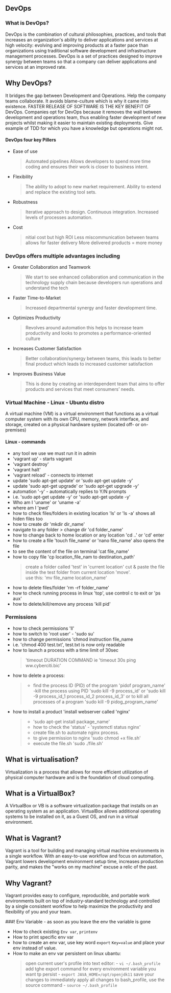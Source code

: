 ## DevOps

### What is DevOps?
DevOps is the combination of cultural philosophies, practices, and tools that increases an organization's ability to deliver applications and services at high velocity: evolving and improving products at a faster pace than organizations using traditional software development and infrastructure management processes. DevOps is a set of practices designed to improve synergy between teams so that a company can deliver applications and services at an improved rate.

## Why DevOps?

It bridges the gap between Development and Operations. Help the company teams collaborate. It avoids blame-culture which is why it came into existence.
FASTER RELEASE OF SOFTWARE IS THE KEY BENEFIT OF DevOps.
Companies opt for DevOps because it removes the wall between development and operations team, thus enabling faster development of new projects whilst making it easier to maintain existing deployments.
Give example of TDD for which you have a knowledge but operations might not.

#### DevOps four key Pillers
- Ease of use 
  > Automated pipelines
  > Allows developers to spend more time coding and ensures their work is closer to business intent. 
- Flexibility 
  > The ability to adopt to new market requirement.
  > Ability to extend and replace the existing tool sets.
- Robustness
  > Iterative approach to design.
  > Continuous integration.
  > Increased levels of processes automation.
- Cost
  > nitial cost but high ROI
  > Less miscommunication between teams allows for faster delivery
  > More delivered products = more money
  

### DevOps offers multiple advantages including
- Greater Collaboration and Teamwork
    > We start to see enhanced collaboration and communication in the technology supply chain because developers run operations and understand the tech
- Faster Time-to-Market
    > Increased departmental synergy and faster development time.
- Optimizes Productivity
    > Revolves around automation this helps to increase team productivity and looks to promotes a performance-oriented culture
- Increases Customer Satisfaction
    > Better collaboration/synergy between teams, this leads to better final product which leads to increased customer satisfaction
- Improves Business Value
    > This is done by creating an interdependent team that aims to offer products and services that meet consumers’ needs.


### Virtual Machine - Linux - Ubuntu distro
A virtual machine (VM) is a virtual environment that functions as a virtual computer system with its own CPU, memory, network interface, and storage, created on a physical hardware system (located off- or on-premises)

#### Linux - commands
- any tool we use we must run it in admin
- 'vagrant up' - starts vagrant
- 'vagrant destroy' 
- 'vagrant halt' 
- 'vagrant reload' - connects to internet
- update 'sudo apt-get update' or 'sudo apt-get update -y'
- update 'sudo apt-get upgrade' or 'sudo apt-get upgrade -y'
- automation '-y' - automatically replies to Y/N prompts
- i.e. 'sudo apt-get update -y' or 'sudo apt-get update -y'
- Who am I 'uname' or 'uname -a'
- where am I 'pwd'
- how to check files/folders in existing location 'ls' or 'ls -a' shows all hiden files too
- how to create dir 'mkdir dir_name'
- navigate to any folder  > change dir 'cd folder_name'
- how to change back to home location or any location 'cd ..' or 'cd' enter
- how to create a file 'touch file_name' or 'nano file_name' also opens the file
- to see the content of the file on terminal 'cat file_name'
- how to copy file 'cp location_file_nam to destination_path'
    >create a folder called 'test' in 'current location'
    >cut & paste the file inside the test folder from current location 'move'.    
    >use this: 'mv file_name location_name'
- how to delete files/folder 'rm -rf folder_name'
- how to check running process in linux 'top', use control c to exit or 'ps aux'
- how to delete/kill/remove any process 'kill pid' 

 ### Permissions
- how to check permissions 'll'
- how to switch to 'root user' - 'sudo su'
- how to change permissions 'chmod instruction file_name
- i.e. 'chmod 400 test.txt', test.txt is now only readable
- how to launch a process with a time limit of 30sec
    > 'timeout DURATION COMMAND ie 'timeout 30s ping ww.cyberciti.bic'
- how to delete a process:
    >- find the process ID (PID) of the program 'pidof program_name'
    >-kill the process using PID 'sudo kill -9 process_id' or 'sudo kill -9 process_id_1 process_id_2 process_id_3' or to kill all processes of a program 'sudo kill -9 pidog_program_name'
- how to install a product 'install webserver called 'nginx'
  >- 'sudo apt-get install package_name'
  >- how to check the 'status' - 'systemctl status nginx'
  >- create file.sh to automate nginx process.
  >- to give permission to nginx 'sudo chmod +x file.sh'
  >- execute the file.sh 'sudo ./file.sh'

## What is virtualisation?
Virtualization is a process that allows for more efficient utilization of physical computer hardware and is the foundation of cloud computing.

## What is a VirtualBox?
A VirtualBox or VB is a software virtualization package that installs on an operating system as an application. VirtualBox allows additional operating systems to be installed on it, as a Guest OS, and run in a virtual environment.

## What is Vagrant?
Vagrant is a tool for building and managing virtual machine environments in a single workflow. With an easy-to-use workflow and focus on automation, Vagrant lowers development environment setup time, increases production parity, and makes the "works on my machine" excuse a relic of the past.

## Why Vagrant?
Vagrant provides easy to configure, reproducible, and portable work environments built on top of industry-standard technology and controlled by a single consistent workflow to help maximize the productivity and flexibility of you and your team.

###! Env Variable - as soon as you leave the env the variable is gone
- How to check existing `Env var`, `printenv`
- How to print specific env var
- how to create an env var, use key word `export` `Key=value` and place your env instead of value.
- How to make an env var persistent on linux ubantu:
    > open current user's profile into text editor:
      - `vi ~/.bash_profile`
    > add tghe export command for every environment variable you want tp persist
      - `export JAVA_HOME=/opt/openjdk11`
    > save your changes
    >to immediately apply all changes to bash_profile, use the source command
      - `source ~/.bash_profile`